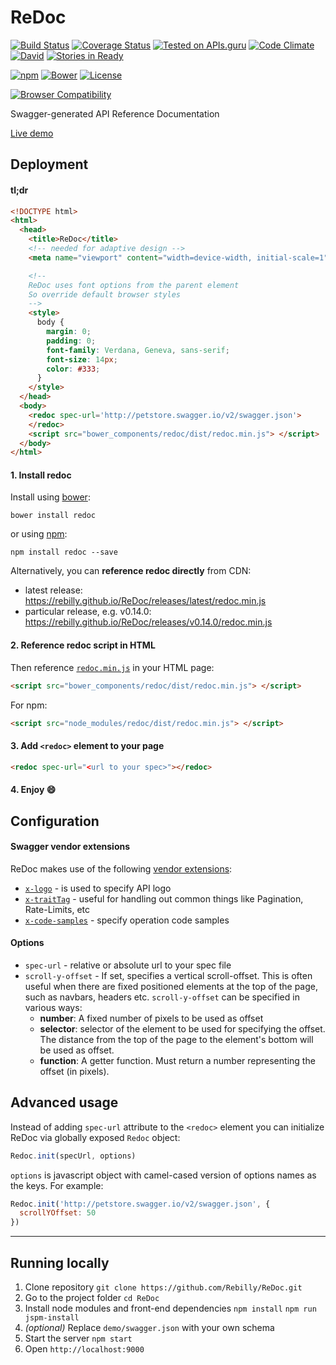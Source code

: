 # ReDoc
[![Build Status](https://travis-ci.org/Rebilly/ReDoc.svg?branch=master)](https://travis-ci.org/Rebilly/ReDoc) [![Coverage Status](https://coveralls.io/repos/Rebilly/ReDoc/badge.svg?branch=master&service=github)](https://coveralls.io/github/Rebilly/ReDoc?branch=master) [![Tested on APIs.guru](http://api.apis.guru/badges/tested_on.svg)](https://APIs.guru) [![Code Climate](https://codeclimate.com/github/Rebilly/ReDoc/badges/gpa.svg)](https://codeclimate.com/github/Rebilly/ReDoc) [![David](https://david-dm.org/Rebilly/ReDoc/dev-status.svg)](https://david-dm.org/Rebilly/ReDoc#info=devDependencies) [![Stories in Ready](https://badge.waffle.io/Rebilly/ReDoc.png?label=ready&title=Ready)](https://waffle.io/Rebilly/ReDoc)

[![npm](http://img.shields.io/npm/v/redoc.svg)](https://www.npmjs.com/package/redoc) [![Bower](http://img.shields.io/bower/v/redoc.svg)](http://bower.io/) [![License](https://img.shields.io/npm/l/redoc.svg)](https://github.com/Rebilly/ReDoc/blob/master/LICENSE)

[![Browser Compatibility](https://saucelabs.com/browser-matrix/redoc.svg)](https://saucelabs.com/u/redoc)

Swagger-generated API Reference Documentation

[Live demo](http://rebilly.github.io/ReDoc/)

## Deployment

#### tl;dr
```html
<!DOCTYPE html>
<html>
  <head>
    <title>ReDoc</title>
    <!-- needed for adaptive design -->
    <meta name="viewport" content="width=device-width, initial-scale=1">

    <!--
    ReDoc uses font options from the parent element
    So override default browser styles
    -->
    <style>
      body {
        margin: 0;
        padding: 0;
        font-family: Verdana, Geneva, sans-serif;
        font-size: 14px;
        color: #333;
      }
    </style>
  </head>
  <body>
    <redoc spec-url='http://petstore.swagger.io/v2/swagger.json'>
    </redoc>
    <script src="bower_components/redoc/dist/redoc.min.js"> </script>
  </body>
</html>
```

#### 1. Install redoc
Install using [bower](bower.io):

    bower install redoc

or using [npm](https://docs.npmjs.com/getting-started/what-is-npm):

    npm install redoc --save

Alternatively, you can **reference redoc directly** from CDN:
- latest release: https://rebilly.github.io/ReDoc/releases/latest/redoc.min.js
- particular release, e.g. v0.14.0: https://rebilly.github.io/ReDoc/releases/v0.14.0/redoc.min.js

#### 2. Reference redoc script in HTML
Then reference [`redoc.min.js`](https://raw.githubusercontent.com/Rebilly/ReDoc/releases/dist/redoc.min.js) in your HTML page:
```html
<script src="bower_components/redoc/dist/redoc.min.js"> </script>
```
For npm:
```html
<script src="node_modules/redoc/dist/redoc.min.js"> </script>
```

#### 3. Add `<redoc>` element to your page
```html
<redoc spec-url="<url to your spec>"></redoc>
```

#### 4. Enjoy :smile:

## Configuration

#### Swagger vendor extensions
ReDoc makes use of the following [vendor extensions](http://swagger.io/specification/#vendorExtensions):
* [`x-logo`](docs/redoc-vendor-extensions.md#x-logo) - is used to specify API logo
* [`x-traitTag`](docs/redoc-vendor-extensions.md#x-traitTag) - useful for handling out common things like Pagination, Rate-Limits, etc
* [`x-code-samples`](docs/redoc-vendor-extensions.md#x-code-samples) - specify operation code samples

#### Options
* `spec-url` - relative or absolute url to your spec file
* `scroll-y-offset` - If set, specifies a vertical scroll-offset. This is often useful when there are fixed positioned elements at the top of the page, such as navbars, headers etc.
`scroll-y-offset` can be specified in various ways:
  * **number**: A fixed number of pixels to be used as offset
  * **selector**: selector of the element to be used for specifying the offset. The distance from the top of the page to the element's bottom will be used as offset.
  * **function**: A getter function. Must return a number representing the offset (in pixels).

## Advanced usage
Instead of adding `spec-url` attribute to the `<redoc>` element you can initialize ReDoc via globally exposed `Redoc` object:
```js
Redoc.init(specUrl, options)
```

`options` is javascript object with camel-cased version of options names as the keys. For example:
```js
Redoc.init('http://petstore.swagger.io/v2/swagger.json', {
  scrollYOffset: 50
})
```
-----------
## Running locally
1. Clone repository
`git clone https://github.com/Rebilly/ReDoc.git`
2. Go to the project folder
`cd ReDoc`
3. Install node modules and front-end dependencies
`npm install`
`npm run jspm-install`
4. _(optional)_ Replace `demo/swagger.json` with your own schema
5. Start the server
`npm start`
6. Open `http://localhost:9000`
